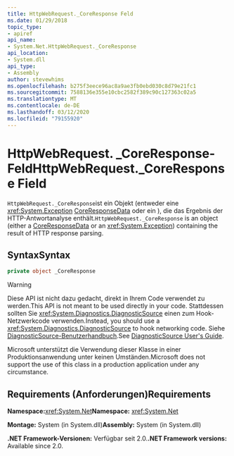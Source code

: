 ```yaml
---
title: HttpWebRequest._CoreResponse Feld
ms.date: 01/29/2018
topic_type:
- apiref
api_name:
- System.Net.HttpWebRequest._CoreResponse
api_location:
- System.dll
api_type:
- Assembly
author: stevewhims
ms.openlocfilehash: b275f3eece96ac8a9ae3fb0ebd030c8d79e21fc1
ms.sourcegitcommit: 7588136e355e10cbc2582f389c90c127363c02a5
ms.translationtype: MT
ms.contentlocale: de-DE
ms.lasthandoff: 03/12/2020
ms.locfileid: "79155920"
---
```

# <a name="httpwebrequest_coreresponse-field"></a><span data-ttu-id="f05c6-102">HttpWebRequest. \_CoreResponse-Feld</span><span class="sxs-lookup"><span data-stu-id="f05c6-102">HttpWebRequest.\_CoreResponse Field</span></span>

<span data-ttu-id="f05c6-103">`HttpWebRequest._CoreResponse`ist ein Objekt (entweder eine <xref:System.Exception> [CoreResponseData](coreresponsedata.md) oder ein ), die das Ergebnis der HTTP-Antwortanalyse enthält.</span><span class="sxs-lookup"><span data-stu-id="f05c6-103">`HttpWebRequest._CoreResponse` is an object (either a [CoreResponseData](coreresponsedata.md) or an <xref:System.Exception>) containing the result of HTTP response parsing.</span></span>

## <a name="syntax"></a><span data-ttu-id="f05c6-104">Syntax</span><span class="sxs-lookup"><span data-stu-id="f05c6-104">Syntax</span></span>
  
```csharp
private object _CoreResponse
```

> [!WARNING]
> <span data-ttu-id="f05c6-105">Diese API ist nicht dazu gedacht, direkt in Ihrem Code verwendet zu werden.</span><span class="sxs-lookup"><span data-stu-id="f05c6-105">This API is not meant to be used directly in your code.</span></span> <span data-ttu-id="f05c6-106">Stattdessen sollten Sie <xref:System.Diagnostics.DiagnosticSource> einen zum Hook-Netzwerkcode verwenden.</span><span class="sxs-lookup"><span data-stu-id="f05c6-106">Instead, you should use a <xref:System.Diagnostics.DiagnosticSource> to hook networking code.</span></span> <span data-ttu-id="f05c6-107">Siehe [DiagnosticSource-Benutzerhandbuch](https://github.com/dotnet/runtime/blob/master/src/libraries/System.Diagnostics.DiagnosticSource/src/DiagnosticSourceUsersGuide.md).</span><span class="sxs-lookup"><span data-stu-id="f05c6-107">See [DiagnosticSource User's Guide](https://github.com/dotnet/runtime/blob/master/src/libraries/System.Diagnostics.DiagnosticSource/src/DiagnosticSourceUsersGuide.md).</span></span>
>
> <span data-ttu-id="f05c6-108">Microsoft unterstützt die Verwendung dieser Klasse in einer Produktionsanwendung unter keinen Umständen.</span><span class="sxs-lookup"><span data-stu-id="f05c6-108">Microsoft does not support the use of this class in a production application under any circumstance.</span></span>

## <a name="requirements"></a><span data-ttu-id="f05c6-109">Requirements (Anforderungen)</span><span class="sxs-lookup"><span data-stu-id="f05c6-109">Requirements</span></span>

<span data-ttu-id="f05c6-110">**Namespace:**<xref:System.Net></span><span class="sxs-lookup"><span data-stu-id="f05c6-110">**Namespace:** <xref:System.Net></span></span>

<span data-ttu-id="f05c6-111">**Montage:** System (in System.dll)</span><span class="sxs-lookup"><span data-stu-id="f05c6-111">**Assembly:** System (in System.dll)</span></span>

<span data-ttu-id="f05c6-112">**.NET Framework-Versionen:** Verfügbar seit 2.0.</span><span class="sxs-lookup"><span data-stu-id="f05c6-112">**.NET Framework versions:** Available since 2.0.</span></span>

